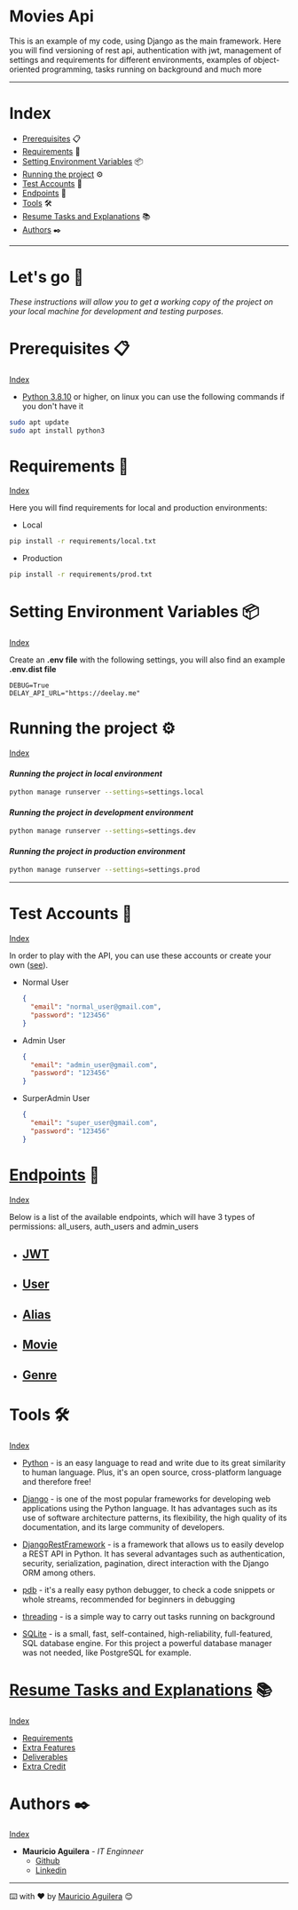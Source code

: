 Movies Api
==========

This is an example of my code, using Django as the main framework. Here you will find versioning of rest api, authentication with jwt, management of settings and requirements for different environments, examples of object-oriented programming, tasks running on background and much more

---

# Index

- [Prerequisites](#prerequisites-) 📋
- [Requirements](#requirements-) 🔧
- [Setting Environment Variables](#setting-environment-variables-) 📦
- [Running the project](#running-the-project-️) ⚙️
- [Test Accounts](#test-accounts-) 👥
- [Endpoints](#endpoints-) 📩
- [Tools](#tools-️) 🛠️
- [Resume Tasks and Explanations](#resume-tasks-and-explanations-) 📚
- [Authors](#authors-️) ✒️

---

# Let's go 🚀

_These instructions will allow you to get a working copy of the project on your local machine for development and testing purposes._

# Prerequisites 📋

[Index](#index)

- [Python 3.8.10](https://rometools.github.io/rome/) or higher, on linux you can use the following commands if you don't have it

```bash
sudo apt update
sudo apt install python3
```

# Requirements 🔧

[Index](#index)

  Here you will find requirements for local and production environments:

- Local

```bash
pip install -r requirements/local.txt 
```

- Production

```bash
pip install -r requirements/prod.txt 
```

# Setting Environment Variables 📦

[Index](#index)

Create an **.env file** with the following settings, you will also find an example **.env.dist file**

```
DEBUG=True
DELAY_API_URL="https://deelay.me"
```

# Running the project ⚙️

[Index](#index)

#### _Running the project in local environment_

```bash
python manage runserver --settings=settings.local
```

#### _Running the project in development environment_

```bash
python manage runserver --settings=settings.dev
```

#### _Running the project in production environment_

```bash
python manage runserver --settings=settings.prod
```

---

# Test Accounts 👥

[Index](#index)

In order to play with the API, you can use these accounts or create your own ([see](extra/ENDPOINTS.md#create-user)).

- Normal User

  ```json
  {
    "email": "normal_user@gmail.com",
    "password": "123456"
  }
  ```

- Admin User

  ```json
  {
    "email": "admin_user@gmail.com",
    "password": "123456"
  }
  ```

- SurperAdmin User

  ```json
  {
    "email": "super_user@gmail.com",
    "password": "123456"
  }
  ```

# [Endpoints](extra/ENDPOINTS.md) 📩

[Index](#index)

Below is a list of the available endpoints, which will have 3 types of permissions: all_users, auth_users and admin_users

- ## [JWT](extra/ENDPOINTS.md#jwt)

- ## [User](extra/ENDPOINTS.md#user)

- ## [Alias](extra/ENDPOINTS.md#alias)

- ## [Movie](extra/ENDPOINTS.md#movie)

- ## [Genre](extra/ENDPOINTS.md#genre)

# Tools 🛠️

[Index](#index)

- [Python](https://www.python.org/) - is an easy language to read and write due to its great similarity to human language. Plus, it's an open source, cross-platform language and therefore free!

- [Django](https://www.djangoproject.com/) - is one of the most popular frameworks for developing web applications using the Python language. It has advantages such as its use of software architecture patterns, its flexibility, the high quality of its documentation, and its large community of developers.

- [DjangoRestFramework](https://www.django-rest-framework.org/) - is a framework that allows us to easily develop a REST API in Python. It has several advantages such as authentication, security, serialization, pagination, direct interaction with the Django ORM among others.

- [pdb](https://docs.python.org/3/library/pdb.html) - it's a really easy python debugger, to check a code snippets or whole streams, recommended for beginners in debugging
  
- [threading](https://docs.python.org/3/library/threading.html) - is a simple way to carry out tasks running on background

- [SQLite](https://www.sqlite.org/index.html) - is  a small, fast, self-contained, high-reliability, full-featured, SQL database engine. For this project a powerful database manager was not needed, like PostgreSQL for example.

# [Resume Tasks and Explanations](extra/RESUME.md) 📚

[Index](#index)

- [Requirements](extra/RESUME.md#requirements)
- [Extra Features](extra/RESUME.md#extra-feature)
- [Deliverables](extra/RESUME.md#deliverables)
- [Extra Credit](extra/RESUME.md#extra-credit)

# Authors ✒️

[Index](#index)

- **Mauricio Aguilera** - _IT Enginneer_
  - [Github](https://github.com/maguilera0810)
  - [Linkedin](https://www.linkedin.com/in/maguilera-jaramillo/)

---
⌨️ with ❤️ by [Mauricio Aguilera](https://github.com/maguilera0810) 😊
